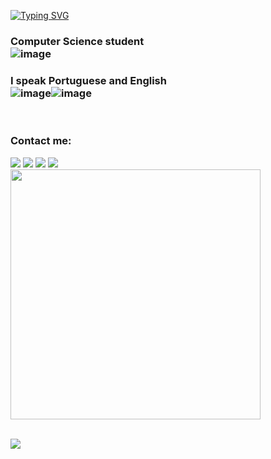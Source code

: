 
[![Typing SVG](https://readme-typing-svg.herokuapp.com/?color=0C13F1size=35&center=true&vCenter=true&width=1000&lines=Hi!+I'm+Ueverton+Passos!;+:%29)](https://git.io/typing-svg)

 
  ### Computer Science student <br> ![image](https://user-images.githubusercontent.com/78693250/215757277-a4b5709c-e96f-46ce-8c00-a22dbfa1ca2f.png) 
  ### I speak Portuguese and English<br>![image](https://user-images.githubusercontent.com/78693250/215757679-346da452-fb52-419c-8712-5db0cd3626ad.png)![image](https://user-images.githubusercontent.com/78693250/215757841-2bdb2f3d-c25d-43af-adef-d002254ab70b.png)
       

  <br>
  
 ### Contact me:
<div> 
  <a href="https://instagram.com/uevertonpassos" target="_blank"><img src="https://img.shields.io/badge/-Instagram-%23E4405F?style=for-the-badge&logo=instagram&logoColor=white" target="_blank"></a>
  <a href = "mailto:uevertonpassos96@gmail.com"><img src="https://img.shields.io/badge/-Gmail-%23333?style=for-the-badge&logo=gmail&logoColor=white" target="_blank"></a>
  <a href="https://www.linkedin.com/in/ueverton-passos-7959b5192/" target="_blank"><img src="https://img.shields.io/badge/-LinkedIn-%230077B5?style=for-the-badge&logo=linkedin&logoColor=white" target="_blank"></a> 
    <a href="https://img.shields.io/twitter/follow/uevertonpassos?style=social" target="_blank"><img src="https://img.shields.io/badge/-twitter-%230077B5?style=for-the-badge&logo=twitter&logoColor=white" target="_blank"></a>   
 
</div>
<div>
 <img src="https://github-readme-streak-stats.herokuapp.com?user=uevertonpassos&theme=dark&hide_border=true" width="400">
</div>

 <br>
 
 
 
 ![](https://komarev.com/ghpvc/?username=uevertonpassos)
